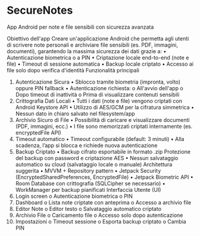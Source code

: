 # SecureNotes
App Android per note e file sensibili con sicurezza avanzata

Obiettivo dell'app
Creare un'applicazione Android che permetta agli utenti di scrivere note personali e archiviare file sensibili (es. PDF, immagini, documenti), garantendo la massima sicurezza dei dati grazie a:
• Autenticazione biometrica o a PIN
• Criptazione locale end-to-end (note e file)
• Timeout di sessione automatica
• Backup locale criptato
• Accesso ai file solo dopo verifica d'identità
Funzionalità principali
1. Autenticazione Sicura
• Sblocco tramite biometria (impronta, volto) oppure PIN fallback
• Autenticazione richiesta:
o All'avvio dell'app
o Dopo timeout di inattività
o Prima di visualizzare contenuti sensibili
2. Crittografia Dati Locali
• Tutti i dati (note e file) vengono criptati con Android Keystore API
• Utilizzo di AES/GCM per la cifratura simmetrica
• Nessun dato in chiaro salvato nel filesystem/app
3. Archivio Sicuro di File
• Possibilità di caricare e visualizzare documenti (PDF, immagini, ecc.)
• I file sono memorizzati criptati internamente (es. encryptedFile API)
4. Timeout automatico
• Timeout configurabile (default: 3 minuti)
• Alla scadenza, l’app si blocca e richiede nuova autenticazione
5. Backup Criptato
• Backup cifrato esportabile in formato .zip
Protezione del backup con password e criptazione AES
• Nessun salvataggio automatico su cloud (salvataggio locale o manuale)
Architettura suggerita
• MVVM + Repository pattern
• Jetpack Security (EncryptedSharedPreferences, EncryptedFile)
• Jetpack Biometric API
• Room Database con crittografia (SQLCipher se necessario)
• WorkManager per backup pianificati
Interfaccia Utente (UI)
1. Login screen
o Autenticazione biometrica o PIN
2. Dashboard
o Lista note criptate con anteprima
o Accesso a archivio file
3. Editor Note
o Editor testo
o Salvataggio automatico criptato
4. Archivio File
o Caricamento file
o Accesso solo dopo autenticazione
5. Impostazioni
o Timeout sessione
o Esporta backup criptato
o Cambia PIN
